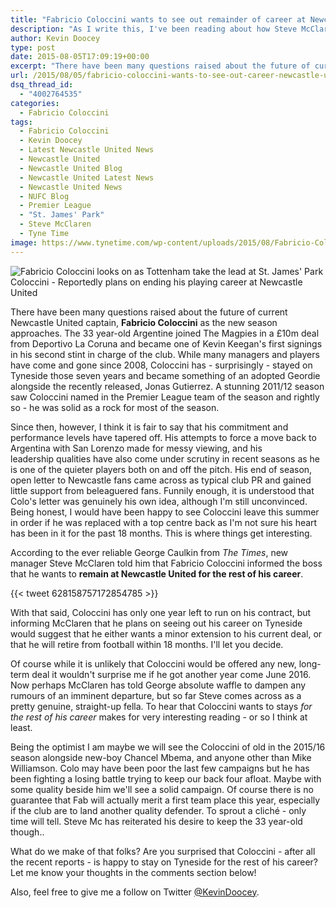 ```yaml
---
title: "Fabricio Coloccini wants to see out remainder of career at Newcastle United"
description: "As I write this, I've been reading about how Steve McClaren and his backroom staff has heated exchanges with players behind the scenes following yet another"
author: Kevin Doocey
type: post
date: 2015-08-05T17:09:19+00:00
excerpt: "There have been many questions raised about the future of current Newcastle United captain, Fabricio Coloccini as a the new season approaches. The 33 year-old Argentine joined.."
url: /2015/08/05/fabricio-coloccini-wants-to-see-out-career-newcastle-united/
dsq_thread_id:
  - "4002764535"
categories:
  - Fabricio Coloccini
tags:
  - Fabricio Coloccini
  - Kevin Doocey
  - Latest Newcastle United News
  - Newcastle United
  - Newcastle United Blog
  - Newcastle United Latest News
  - Newcastle United News
  - NUFC Blog
  - Premier League
  - "St. James' Park"
  - Steve McClaren
  - Tyne Time
image: https://www.tynetime.com/wp-content/uploads/2015/08/Fabricio-Coloccini-Newcastle-2015.jpg
---
```

![Fabricio Coloccini looks on as Tottenham take the lead at St. James' Park](https://www.tynetime.com/wp-content/uploads/2015/08/Fabricio-Coloccini-Newcastle-2015.jpg)
Coloccini - Reportedly plans on ending his playing career at Newcastle United


There have been many questions raised about the future of current Newcastle United captain, **Fabricio Coloccini** as the new season approaches. The 33 year-old Argentine joined The Magpies in a £10m deal from Deportivo La Coruna and became one of Kevin Keegan's first signings in his second stint in charge of the club. While many managers and players have come and gone since 2008, Coloccini has - surprisingly - stayed on Tyneside those seven years and became something of an adopted Geordie alongside the recently released, Jonas Gutierrez. A stunning 2011/12 season saw Coloccini named in the Premier League team of the season and rightly so - he was solid as a rock for most of the season.

Since then, however, I think it is fair to say that his commitment and performance levels have tapered off. His attempts to force a move back to Argentina with San Lorenzo made for messy viewing, and his leadership qualities have also come under scrutiny in recent seasons as he is one of the quieter players both on and off the pitch. His end of season, open letter to Newcastle fans came across as typical club PR and gained little support from beleaguered fans. Funnily enough, it is understood that Colo's letter was genuinely his own idea, although I'm still unconvinced. Being honest,  I would have been happy to see Coloccini leave this summer in order if he was replaced with a top centre back as I'm not sure his heart has been in it for the past 18 months. This is where things get interesting.

According to the ever reliable George Caulkin from _The Times_, new manager Steve McClaren told him that Fabricio Coloccini informed the boss that he wants to **remain at Newcastle United for the rest of his career**.

{{< tweet 628158757172854785 >}}

With that said, Coloccini has only one year left to run on his contract, but informing McClaren that he plans on seeing out his career on Tyneside would suggest that he either wants a minor extension to his current deal, or that he will retire from football within 18 months. I'll let you decide.

Of course while it is unlikely that Coloccini would be offered any new, long-term deal it wouldn't surprise me if he got another year come June 2016. Now perhaps McClaren has told George absolute waffle to dampen any rumours of an imminent departure, but so far Steve comes across as a pretty genuine, straight-up fella. To hear that Coloccini wants to stays _for the rest of his career_ makes for very interesting reading - or so I think at least.

Being the optimist I am maybe we will see the Coloccini of old in the 2015/16 season alongside new-boy Chancel Mbema, and anyone other than Mike Williamson. Colo may have been poor the last few campaigns but he has been fighting a losing battle trying to keep our back four afloat. Maybe with some quality beside him we'll see a solid campaign. Of course there is no guarantee that Fab will actually merit a first team place this year, especially if the club are to land another quality defender. To sprout a cliché - only time will tell. Steve Mc has reiterated his desire to keep the 33 year-old though..

What do we make of that folks? Are you surprised that Coloccini - after all the recent reports - is happy to stay on Tyneside for the rest of his career? Let me know your thoughts in the comments section below!

Also, feel free to give me a follow on Twitter [@KevinDoocey](https://twitter.com/kevindoocey/).
